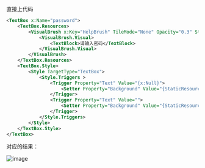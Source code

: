 直接上代码
 <!--more-->
```xml
<TextBox x:Name="password">
    <TextBox.Resources>
        <VisualBrush x:Key="HelpBrush" TileMode="None" Opacity="0.3" Stretch="None" AlignmentX="Left">
            <VisualBrush.Visual>
                <TextBlock>请输入密码</TextBlock>
            </VisualBrush.Visual>
        </VisualBrush>
    </TextBox.Resources>
    <TextBox.Style>
        <Style TargetType="TextBox">
            <Style.Triggers >
                <Trigger Property="Text" Value="{x:Null}">
                    <Setter Property="Background" Value="{StaticResource HelpBrush}"></Setter>
                </Trigger>
                <Trigger Property="Text" Value="">
                    <Setter Property="Background" Value="{StaticResource HelpBrush}"></Setter>
                </Trigger>  
            </Style.Triggers>
        </Style>
    </TextBox.Style>
</TextBox>
```
对应的结果：

![image](http://note.youdao.com/yws/public/resource/0fc3d02c47a8f7216e6bf44d810c5a9a/xmlnote/BF753430113B42BF86323F256FCCDCEA/7526)